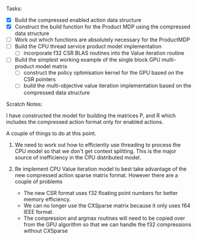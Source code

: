 Tasks:
- [x] Build the compressed enabled action data structure
- [x] Construct the build function for the Product MDP using the compressed data structure
- [ ] Work out which functions are absolutely necessary for the ProductMDP
- [ ] Build the CPU thread service product model implementation
    - [ ] incorporate f32 CSR BLAS routines into the Value iteration routine
- [ ] Build the simplest working example of the single block GPU multi-product model matrix
    - [ ] construct the policy optimisation kernel for the GPU based on the CSR pointers
    - [ ] build the multi-objective value iteration implementation based on the compressed data structure

Scratch Notes:

I have constructed the model for building the matrices P, and R which includes the compressed action format
only for enabled actions. 

A couple of things to do at this point. 
1. We need to work out how to efficiently use threading to process the CPU model so that we don't get context splitting. This is the major source of inefficiency in the CPU distributed model. 

2. Re implement CPU Value iteration model to best take advantage of the new compressed action sparse matrix format. However there are a couple of problems
    - The new CSR format uses f32 floating point numbers for better memory efficiency. 
    - We can no longer use the CXSparse matrix because it only uses f64 IEEE format. 
    - The compression and argmax routines will need to be copied over from the GPU algorithm so that we can handle the f32 compressions without CXSparse

